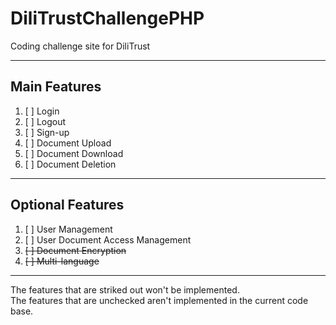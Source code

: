 # DiliTrustChallengePHP
Coding challenge site for DiliTrust

---

## Main Features

1. [ ] Login
2. [ ] Logout
3. [ ] Sign-up
4. [ ] Document Upload
5. [ ] Document Download
6. [ ] Document Deletion

---

## Optional Features

1. [ ] User Management
2. [ ] User Document Access Management
3. ~~[ ] Document Encryption~~
4. ~~[ ] Multi-language~~

---

The features that are striked out won't be implemented. <br />
The features that are unchecked aren't implemented in the current code base.

